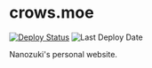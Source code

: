 # crows.moe

[![Deploy Status](https://img.shields.io/github/actions/workflow/status/nanozuki/crows.moe/deploy.yaml?label=deploy&style=flat-square)](https://github.com/nanozuki/crows.moe/actions)
![Last Deploy Date](https://img.shields.io/github/last-commit/nanozuki/crows.moe/master?label=last-deploy&style=flat-square)

Nanozuki's personal website.
